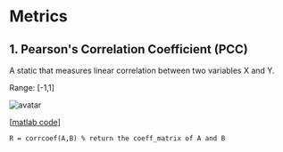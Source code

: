 # Metrics
## 1. Pearson's Correlation Coefficient (PCC)
A static that measures linear correlation between two variables X and Y.

Range: [-1,1]

![avatar](https://wikimedia.org/api/rest_v1/media/math/render/svg/8b0d0608b5f85d24a9c572f8d1b5769289664dfb)

[[matlab code](https://ww2.mathworks.cn/help/matlab/ref/corrcoef.html)]
```
R = corrcoef(A,B) % return the coeff_matrix of A and B
```
